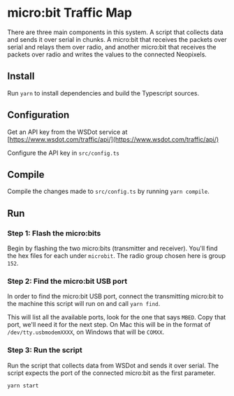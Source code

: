 # micro:bit Traffic Map

There are three main components in this system. A script that collects data and sends it over serial in chunks. A micro:bit that receives the packets over serial and relays them over radio, and another micro:bit that receives the packets over radio and writes the values to the connected Neopixels.

## Install

Run ``yarn`` to install dependencies and build the Typescript sources.

## Configuration

Get an API key from the WSDot service at [https://www.wsdot.com/traffic/api/](https://www.wsdot.com/traffic/api/)

Configure the API key in ``src/config.ts``

## Compile

Compile the changes made to ``src/config.ts`` by running ``yarn compile``.

## Run


### Step 1: Flash the micro:bits

Begin by flashing the two micro:bits (transmitter and receiver). You'll find the hex files for each under ``microbit``. The radio group chosen here is group ``152``.

### Step 2: Find the micro:bit USB port

In order to find the micro:bit USB port, connect the transmitting micro:bit to the machine this script will run on and call ``yarn find``. 

This will list all the available ports, look for the one that says ``MBED``.
Copy that port, we'll need it for the next step. 
On Mac this will be in the format of ``/dev/tty.usbmodemXXXX``, on Windows that will be ``COMXX``.

### Step 3: Run the script

Run the script that collects data from WSDot and sends it over serial. The script expects the port of the connected micro:bit as the first parameter.

``yarn start``



